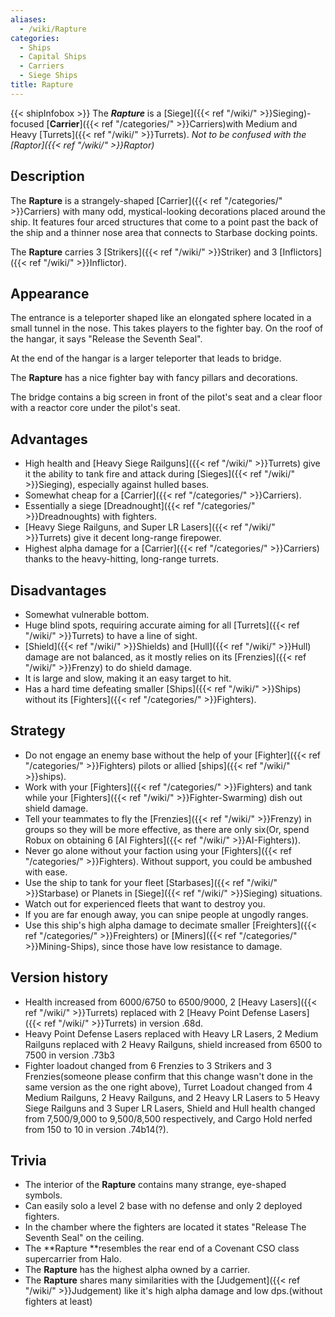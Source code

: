 ```yaml
---
aliases:
  - /wiki/Rapture
categories:
  - Ships
  - Capital Ships
  - Carriers
  - Siege Ships
title: Rapture
---
```


{{< shipInfobox >}} The **_Rapture_** is a [Siege]({{< ref "/wiki/" >}}Sieging)-focused [**Carrier**]({{< ref "/categories/" >}}Carriers)with Medium and Heavy [Turrets]({{< ref "/wiki/" >}}Turrets). _Not to be confused with the [Raptor]({{< ref "/wiki/" >}}Raptor)_

## Description

The **Rapture** is a strangely-shaped [Carrier]({{< ref "/categories/" >}}Carriers) with many odd, mystical-looking decorations placed around the ship. It features four arced structures that come to a point past the back of the ship and a thinner nose area that connects to Starbase docking points.

The **Rapture** carries 3 [Strikers]({{< ref "/wiki/" >}}Striker) and 3 [Inflictors]({{< ref "/wiki/" >}}Inflictor).

## Appearance

The entrance is a teleporter shaped like an elongated sphere located in a small tunnel in the nose. This takes players to the fighter bay. On the roof of the hangar, it says "Release the Seventh Seal".

At the end of the hangar is a larger teleporter that leads to bridge.

The **Rapture** has a nice fighter bay with fancy pillars and decorations.

The bridge contains a big screen in front of the pilot's seat and a clear floor with a reactor core under the pilot's seat.

## Advantages

- High health and [Heavy Siege Railguns]({{< ref "/wiki/" >}}Turrets) give it the ability to tank fire and attack during [Sieges]({{< ref "/wiki/" >}}Sieging), especially against hulled bases.
- Somewhat cheap for a [Carrier]({{< ref "/categories/" >}}Carriers).
- Essentially a siege [Dreadnought]({{< ref "/categories/" >}}Dreadnoughts) with fighters.
- [Heavy Siege Railguns, and Super LR Lasers]({{< ref "/wiki/" >}}Turrets) give it decent long-range firepower.
- Highest alpha damage for a [Carrier]({{< ref "/categories/" >}}Carriers) thanks to the heavy-hitting, long-range turrets.

## Disadvantages

- Somewhat vulnerable bottom.
- Huge blind spots, requiring accurate aiming for all [Turrets]({{< ref "/wiki/" >}}Turrets) to have a line of sight.
- [Shield]({{< ref "/wiki/" >}}Shields) and [Hull]({{< ref "/wiki/" >}}Hull) damage are not balanced, as it mostly relies on its [Frenzies]({{< ref "/wiki/" >}}Frenzy) to do shield damage.
- It is large and slow, making it an easy target to hit.
- Has a hard time defeating smaller [Ships]({{< ref "/wiki/" >}}Ships) without its [Fighters]({{< ref "/categories/" >}}Fighters).

## Strategy

- Do not engage an enemy base without the help of your [Fighter]({{< ref "/categories/" >}}Fighters) pilots or allied [ships]({{< ref "/wiki/" >}}ships).
- Work with your [Fighters]({{< ref "/categories/" >}}Fighters) and tank while your [Fighters]({{< ref "/wiki/" >}}Fighter-Swarming) dish out shield damage.
- Tell your teammates to fly the [Frenzies]({{< ref "/wiki/" >}}Frenzy) in groups so they will be more effective, as there are only six(Or, spend Robux on obtaining 6 [AI Fighters]({{< ref "/wiki/" >}}AI-Fighters)).
- Never go alone without your faction using your [Fighters]({{< ref "/categories/" >}}Fighters). Without support, you could be ambushed with ease.
- Use the ship to tank for your fleet [Starbases]({{< ref "/wiki/" >}}Starbase) or Planets in [Siege]({{< ref "/wiki/" >}}Sieging) situations.
- Watch out for experienced fleets that want to destroy you.
- If you are far enough away, you can snipe people at ungodly ranges.
- Use this ship's high alpha damage to decimate smaller [Freighters]({{< ref "/categories/" >}}Freighters) or [Miners]({{< ref "/categories/" >}}Mining-Ships), since those have low resistance to damage.

## Version history

- Health increased from 6000/6750 to 6500/9000, 2 [Heavy Lasers]({{< ref "/wiki/" >}}Turrets) replaced with 2 [Heavy Point Defense Lasers]({{< ref "/wiki/" >}}Turrets) in version .68d.
- Heavy Point Defense Lasers replaced with Heavy LR Lasers, 2 Medium Railguns replaced with 2 Heavy Railguns, shield increased from 6500 to 7500 in version .73b3
- Fighter loadout changed from 6 Frenzies to 3 Strikers and 3 Frenzies(someone please confirm that this change wasn't done in the same version as the one right above), Turret Loadout changed from 4 Medium Railguns, 2 Heavy Railguns, and 2 Heavy LR Lasers to 5 Heavy Siege Railguns and 3 Super LR Lasers, Shield and Hull health changed from 7,500/9,000 to 9,500/8,500 respectively, and Cargo Hold nerfed from 150 to 10 in version .74b14(?).

## Trivia

- The interior of the **Rapture** contains many strange, eye-shaped symbols.
- Can easily solo a level 2 base with no defense and only 2 deployed fighters.
- In the chamber where the fighters are located it states "Release The Seventh Seal" on the ceiling.
- The **Rapture **resembles the rear end of a Covenant CSO class supercarrier from Halo.
- The **Rapture** has the highest alpha owned by a carrier.
- The **Rapture** shares many similarities with the [Judgement]({{< ref "/wiki/" >}}Judgement) like it's high alpha damage and low dps.(without fighters at least)
